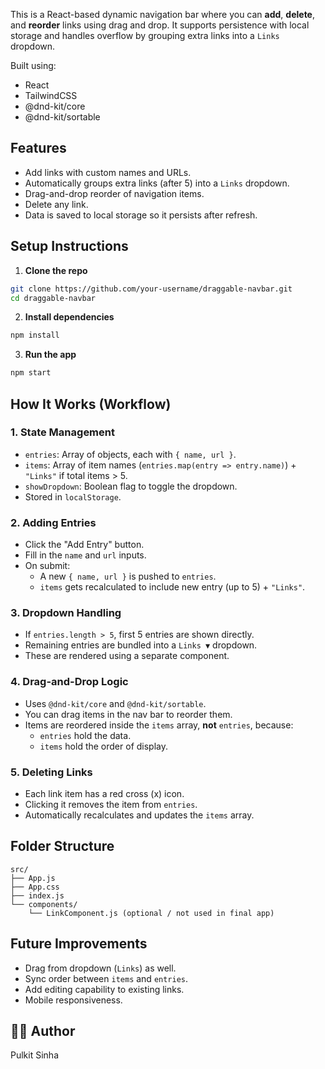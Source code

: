 This is a React-based dynamic navigation bar where you can **add**, **delete**, and **reorder** links using drag and drop. It supports persistence with local storage and handles overflow by grouping extra links into a `Links` dropdown.

Built using:

- React
- TailwindCSS
- @dnd-kit/core
- @dnd-kit/sortable

##  Features

- Add links with custom names and URLs.
- Automatically groups extra links (after 5) into a `Links` dropdown.
- Drag-and-drop reorder of navigation items.
- Delete any link.
- Data is saved to local storage so it persists after refresh.

##  Setup Instructions

1. **Clone the repo**

```bash
git clone https://github.com/your-username/draggable-navbar.git
cd draggable-navbar
```

2. **Install dependencies**

```bash
npm install
```

3. **Run the app**

```bash
npm start
```

##  How It Works (Workflow)

### 1. State Management

- `entries`: Array of objects, each with `{ name, url }`.
- `items`: Array of item names (`entries.map(entry => entry.name)`) + `"Links"` if total items > 5.
- `showDropdown`: Boolean flag to toggle the dropdown.
- Stored in `localStorage`.

### 2. Adding Entries

- Click the "Add Entry" button.
- Fill in the `name` and `url` inputs.
- On submit:
  - A new `{ name, url }` is pushed to `entries`.
  - `items` gets recalculated to include new entry (up to 5) + `"Links"`.

### 3. Dropdown Handling

- If `entries.length > 5`, first 5 entries are shown directly.
- Remaining entries are bundled into a `Links ▼` dropdown.
- These are rendered using a separate component.

### 4. Drag-and-Drop Logic

- Uses `@dnd-kit/core` and `@dnd-kit/sortable`.
- You can drag items in the nav bar to reorder them.
- Items are reordered inside the `items` array, **not** `entries`, because:
  - `entries` hold the data.
  - `items` hold the order of display.

### 5. Deleting Links

- Each link item has a red cross (x) icon.
- Clicking it removes the item from `entries`.
- Automatically recalculates and updates the `items` array.

## Folder Structure

```
src/
├── App.js
├── App.css
├── index.js
└── components/
    └── LinkComponent.js (optional / not used in final app)
```

## Future Improvements

- Drag from dropdown (`Links`) as well.
- Sync order between `items` and `entries`.
- Add editing capability to existing links.
- Mobile responsiveness.

## 🧑‍💻 Author

Pulkit Sinha
